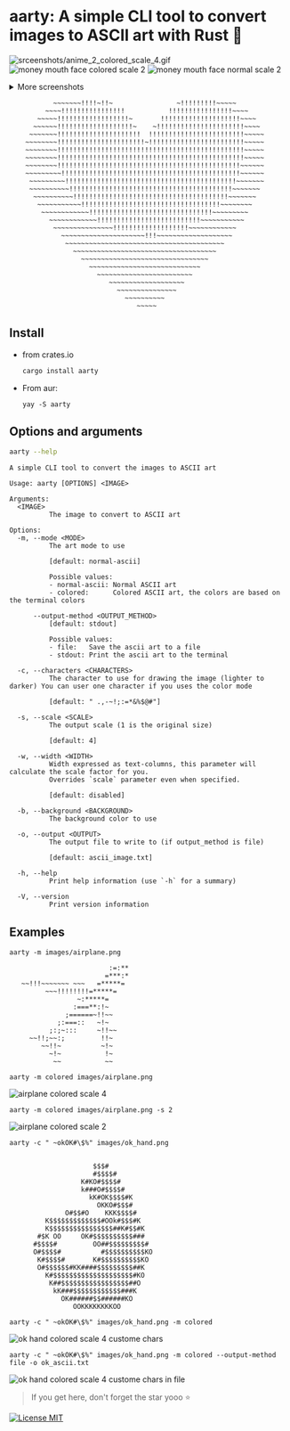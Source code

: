 # aarty: A simple CLI tool to convert images to ASCII art with Rust 🦀

![srceenshots/anime_2_colored_scale_4.gif](./srceenshots/anime_2_colored_scale_4.gif)
![money mouth face colored scale 2](./srceenshots/money_mouth_face_colored_scale_2.png)
![money mouth face normal scale 2](./srceenshots/money_mouth_face_normal_scale_2.png)

<details>
<summary>More screenshots</summary>

![crab colored scale 1](./srceenshots/crap_colored_scale_1.png)
[Original image](./images/crab.png)
![crap colored scale](./srceenshots/crap_colored_scale_2.png)
[Original image](./images/crab.png)
![nerd face colored scale](./srceenshots/nerd_face_colored_scale_2.png)
[Original image](./images/nerd_face.png)
![nerd face normal scale](./srceenshots/nerd_face_normal_scale_2.png)
[Original image](./images/nerd_face.png)
![srceenshots/anime_2_colored_scale_4.gif](./srceenshots/anime_2_colored_scale_4.gif)
[Original image](./images/anime_2.jpg)
![anime colored scale 3](./srceenshots/anime_colored_scale_3.gif)
[Original image](./images/anime.jpg)

</details>

```
           ~~~~~~~!!!!~!!~                ~!!!!!!!!!~~~~~           
         ~~~~!!!!!!!!!!!!!!!!           !!!!!!!!!!!!!!!!~~~~        
       ~~~~~!!!!!!!!!!!!!!!!!!~       !!!!!!!!!!!!!!!!!!!!~~~~      
      ~~~~~~!!!!!!!!!!!!!!!!!!!~    ~!!!!!!!!!!!!!!!!!!!!!!~~~~     
     ~~~~~~~!!!!!!!!!!!!!!!!!!!!!  !!!!!!!!!!!!!!!!!!!!!!!!~~~~~    
    ~~~~~~~~!!!!!!!!!!!!!!!!!!!!!!~!!!!!!!!!!!!!!!!!!!!!!!!~~~~~    
    ~~~~~~~~!!!!!!!!!!!!!!!!!!!!!!!!!!!!!!!!!!!!!!!!!!!!!!!~~~~~    
    ~~~~~~~~!!!!!!!!!!!!!!!!!!!!!!!!!!!!!!!!!!!!!!!!!!!!!!!~~~~~    
    ~~~~~~~~!!!!!!!!!!!!!!!!!!!!!!!!!!!!!!!!!!!!!!!!!!!!!!~~~~~~    
    ~~~~~~~~~!!!!!!!!!!!!!!!!!!!!!!!!!!!!!!!!!!!!!!!!!!!!!~~~~~~    
     ~~~~~~~~~!!!!!!!!!!!!!!!!!!!!!!!!!!!!!!!!!!!!!!!!!!!~~~~~~~    
     ~~~~~~~~~~!!!!!!!!!!!!!!!!!!!!!!!!!!!!!!!!!!!!!!!!!~~~~~~~     
      ~~~~~~~~~~!!!!!!!!!!!!!!!!!!!!!!!!!!!!!!!!!!!!!!!~~~~~~~      
       ~~~~~~~~~~~!!!!!!!!!!!!!!!!!!!!!!!!!!!!!!!!!!!~~~~~~~~       
        ~~~~~~~~~~~~!!!!!!!!!!!!!!!!!!!!!!!!!!!!!!!~~~~~~~~~        
          ~~~~~~~~~~~~!!!!!!!!!!!!!!!!!!!!!!!!!!~~~~~~~~~~~         
           ~~~~~~~~~~~~~~~!!!!!!!!!!!!!!!!!!!~~~~~~~~~~~~           
             ~~~~~~~~~~~~~~~~~~~~~!!!~~~~~~~~~~~~~~~~~~~            
              ~~~~~~~~~~~~~~~~~~~~~~~~~~~~~~~~~~~~~~~~              
                ~~~~~~~~~~~~~~~~~~~~~~~~~~~~~~~~~~~~                
                  ~~~~~~~~~~~~~~~~~~~~~~~~~~~~~~~~                  
                    ~~~~~~~~~~~~~~~~~~~~~~~~~~~~                    
                      ~~~~~~~~~~~~~~~~~~~~~~~~                      
                         ~~~~~~~~~~~~~~~~~~~                        
                           ~~~~~~~~~~~~~~~                          
                             ~~~~~~~~~~                             
                                ~~~~~                
```

## Install

- from crates.io
    ```bash
    cargo install aarty
    ```
- From aur: 
  ```shell 
  yay -S aarty
  ```

## Options and arguments


```bash
aarty --help
```
```
A simple CLI tool to convert the images to ASCII art

Usage: aarty [OPTIONS] <IMAGE>

Arguments:
  <IMAGE>
          The image to convert to ASCII art

Options:
  -m, --mode <MODE>
          The art mode to use
          
          [default: normal-ascii]

          Possible values:
          - normal-ascii: Normal ASCII art
          - colored:      Colored ASCII art, the colors are based on the terminal colors

      --output-method <OUTPUT_METHOD>
          [default: stdout]

          Possible values:
          - file:   Save the ascii art to a file
          - stdout: Print the ascii art to the terminal

  -c, --characters <CHARACTERS>
          The character to use for drawing the image (lighter to darker) You can user one character if you uses the color mode
          
          [default: " .,-~!;:=*&%$@#"]

  -s, --scale <SCALE>
          The output scale (1 is the original size)
          
          [default: 4]

  -w, --width <WIDTH>
          Width expressed as text-columns, this parameter will calculate the scale factor for you.
          Overrides `scale` parameter even when specified.

          [default: disabled]

  -b, --background <BACKGROUND>
          The background color to use

  -o, --output <OUTPUT>
          The output file to write to (if output_method is file)
          
          [default: ascii_image.txt]

  -h, --help
          Print help information (use `-h` for a summary)

  -V, --version
          Print version information
```

## Examples

```shell
aarty -m images/airplane.png
```
```
                         :=:**    
                        =***:*    
   ~~!!!~~~~~~~ ~~~   =*****=     
         ~~~!!!!!!!!=*****=       
                 ~:*****=         
                :===**:!~         
              ;======~!!~~        
            ;:===::   ~!~         
          ;:;~:::     ~!!~~       
     ~~!!;~~:;         !!~        
        ~~!!~          ~!~        
          ~!~           !~        
           ~~           ~~        
```

```shell
aarty -m colored images/airplane.png
```
![airplane colored scale 4](./srceenshots/airplane_colored_scale_4.png)

```shell
aarty -m colored images/airplane.png -s 2
```
![airplane colored scale 2](./srceenshots/airplane_colored_scale_2.png)

```shell
aarty -c " ~okOK#\$%" images/ok_hand.png
```
```
                                        
                     $$$#               
                     #$$$$#             
                  K#KO#$$$$#            
                  k###O#$$$$#           
                    kK#OK$$$$#K         
                      OKKO#$$$#         
              O#$$#O    KKK$$$$#        
         K$$$$$$$$$$$$$#OOk#$$$#K       
         K$$$$$$$$$$$$$$$$##K#$$#K      
       #$K OO     OK#$$$$$$$$$$###      
      #$$$$#         OO##$$$$$$$$$#     
      O#$$$$#          #$$$$$$$$$$KO    
       K#$$$$#       K#$$$$$$$$$$KO     
       O#$$$$$$#KK####$$$$$$$$$##K      
         K#$$$$$$$$$$$$$$$$$$$$#KO      
          K##$$$$$$$$$$$$$$$$$##O       
           kK###$$$$$$$$$$$$###K        
             OK######$$######KO         
                OOKKKKKKKKOO            
```

```shell
aarty -c " ~okOK#\$%" images/ok_hand.png -m colored
```
![ok hand colored scale 4 custome chars](./srceenshots/ok_hand_colored_scale_4_custome_chars.png)

```shell
aarty -c " ~okOK#\$%" images/ok_hand.png -m colored --output-method file -o ok_ascii.txt
```
![ok hand colored scale 4 custome chars in file](./srceenshots/ok_hand_colored_scale_4_custome_chars_in_file.png)

> If you get here, don't forget the star yooo ⭐


[![License MIT](https://img.shields.io/badge/license-MIT-green.svg)](https://spdx.org/licenses/MIT.html)
